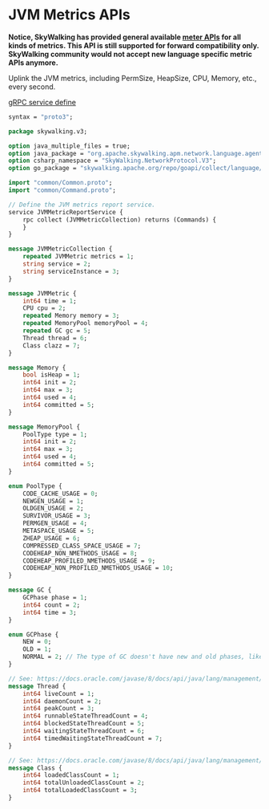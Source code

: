 # JVM Metrics APIs

**Notice, SkyWalking has provided general available [meter APIs](meter.md) for all kinds of metrics. This API is still supported
for forward compatibility only. SkyWalking community would not accept new language specific metric APIs anymore.**

Uplink the JVM metrics, including PermSize, HeapSize, CPU, Memory, etc., every second.

[gRPC service define](https://github.com/apache/skywalking-data-collect-protocol/blob/master/language-agent/JVMMetric.proto)

```protobuf
syntax = "proto3";

package skywalking.v3;

option java_multiple_files = true;
option java_package = "org.apache.skywalking.apm.network.language.agent.v3";
option csharp_namespace = "SkyWalking.NetworkProtocol.V3";
option go_package = "skywalking.apache.org/repo/goapi/collect/language/agent/v3";

import "common/Common.proto";
import "common/Command.proto";

// Define the JVM metrics report service.
service JVMMetricReportService {
    rpc collect (JVMMetricCollection) returns (Commands) {
    }
}

message JVMMetricCollection {
    repeated JVMMetric metrics = 1;
    string service = 2;
    string serviceInstance = 3;
}

message JVMMetric {
    int64 time = 1;
    CPU cpu = 2;
    repeated Memory memory = 3;
    repeated MemoryPool memoryPool = 4;
    repeated GC gc = 5;
    Thread thread = 6;
    Class clazz = 7;
}

message Memory {
    bool isHeap = 1;
    int64 init = 2;
    int64 max = 3;
    int64 used = 4;
    int64 committed = 5;
}

message MemoryPool {
    PoolType type = 1;
    int64 init = 2;
    int64 max = 3;
    int64 used = 4;
    int64 committed = 5;
}

enum PoolType {
    CODE_CACHE_USAGE = 0;
    NEWGEN_USAGE = 1;
    OLDGEN_USAGE = 2;
    SURVIVOR_USAGE = 3;
    PERMGEN_USAGE = 4;
    METASPACE_USAGE = 5;
    ZHEAP_USAGE = 6;
    COMPRESSED_CLASS_SPACE_USAGE = 7;
    CODEHEAP_NON_NMETHODS_USAGE = 8;
    CODEHEAP_PROFILED_NMETHODS_USAGE = 9;
    CODEHEAP_NON_PROFILED_NMETHODS_USAGE = 10;
}

message GC {
    GCPhase phase = 1;
    int64 count = 2;
    int64 time = 3;
}

enum GCPhase {
    NEW = 0;
    OLD = 1;
    NORMAL = 2; // The type of GC doesn't have new and old phases, like Z Garbage Collector (ZGC)
}

// See: https://docs.oracle.com/javase/8/docs/api/java/lang/management/ThreadMXBean.html
message Thread {
    int64 liveCount = 1;
    int64 daemonCount = 2;
    int64 peakCount = 3;
    int64 runnableStateThreadCount = 4;
    int64 blockedStateThreadCount = 5;
    int64 waitingStateThreadCount = 6;
    int64 timedWaitingStateThreadCount = 7;
}

// See: https://docs.oracle.com/javase/8/docs/api/java/lang/management/ClassLoadingMXBean.html
message Class {
    int64 loadedClassCount = 1;
    int64 totalUnloadedClassCount = 2;
    int64 totalLoadedClassCount = 3;
}
```
